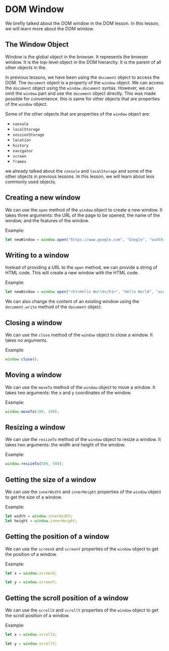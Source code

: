 # DOM Window

We brefly talked about the DOM window in the DOM lesson. In this lesson, we will learn more about the DOM window.


## The Window Object

Window is the global object in the browser. It represents the browser window. It is the top-level object in the DOM hierarchy. It is the parent of all other objects in the.

In previous lessons, we have been using the `document` object to access the DOM. The `document` object is a property of the `window` object. We can access the `document` object using the `window.document` syntax. However, we can omit the `window` part and use the `document` object directly. This was made possible for convenience. this is same for other objects that are properties of the `window` object.

Some of the other objects that are properties of the `window` object are:

- `console`
- `localStorage`
- `sessionStorage`
- `location`
- `history`
- `navigator`
- `screen`
- `frames`

we already talked about the `console` and `localStorage` and some of the other objects in previous lessons. In this lesson, we will learn about less commonly used objects.


## Creating a new window

We can use the `open` method of the `window` object to create a new window. It takes three arguments: the URL of the page to be opened, the name of the window, and the features of the window.

Example:

```js
let newWindow = window.open("https://www.google.com", "Google", "width=500,height=500");
```

## Writing to a window

Instead of providing a URL to the `open` method, we can provide a string of HTML code. This will create a new window with the HTML code.

Example:

```js
let newWindow = window.open("<h1>Hello World</h1>", "Hello World", "width=500,height=500");
```

We can also change the content of an existing window using the `document.write` method of the `document` object.

## Closing a window

We can use the `close` method of the `window` object to close a window. It takes no arguments.

Example:

```js
window.close();
```

## Moving a window

We can use the `moveTo` method of the `window` object to move a window. It takes two arguments: the x and y coordinates of the window.

Example:

```js
window.moveTo(100, 100);
```

## Resizing a window

We can use the `resizeTo` method of the `window` object to resize a window. It takes two arguments: the width and height of the window.

Example:

```js
window.resizeTo(500, 500);
```

## Getting the size of a window

We can use the `innerWidth` and `innerHeight` properties of the `window` object to get the size of a window.

Example:

```js
let width = window.innerWidth;
let height = window.innerHeight;
```

## Getting the position of a window

We can use the `screenX` and `screenY` properties of the `window` object to get the position of a window.

Example:

```js
let x = window.screenX;

let y = window.screenY;
```

## Getting the scroll position of a window

We can use the `scrollX` and `scrollY` properties of the `window` object to get the scroll position of a window.

Example:

```js
let x = window.scrollX;

let y = window.scrollY;
```

